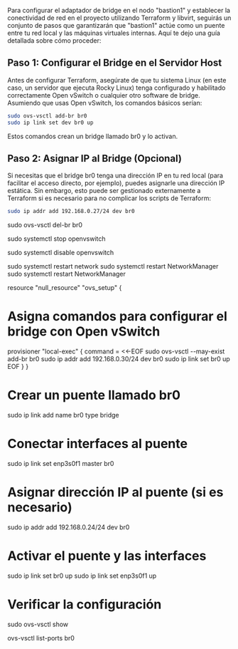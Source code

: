 Para configurar el adaptador de bridge en el nodo "bastion1" y establecer la conectividad de red en el proyecto utilizando Terraform y libvirt, seguirás un conjunto de pasos que garantizarán que "bastion1" actúe como un puente entre tu red local y las máquinas virtuales internas. Aquí te dejo una guía detallada sobre cómo proceder:

## Paso 1: Configurar el Bridge en el Servidor Host
Antes de configurar Terraform, asegúrate de que tu sistema Linux (en este caso, un servidor que ejecuta Rocky Linux) tenga configurado y habilitado correctamente Open vSwitch o cualquier otro software de bridge. Asumiendo que usas Open vSwitch, los comandos básicos serían:

```bash
sudo ovs-vsctl add-br br0
sudo ip link set dev br0 up
```

Estos comandos crean un bridge llamado br0 y lo activan.

## Paso 2: Asignar IP al Bridge (Opcional)
Si necesitas que el bridge br0 tenga una dirección IP en tu red local (para facilitar el acceso directo, por ejemplo), puedes asignarle una dirección IP estática. Sin embargo, esto puede ser gestionado externamente a Terraform si es necesario para no complicar los scripts de Terraform:

```bash
sudo ip addr add 192.168.0.27/24 dev br0
```



sudo ovs-vsctl del-br br0

sudo systemctl stop openvswitch

sudo systemctl disable openvswitch


sudo systemctl restart network
sudo systemctl restart NetworkManager
sudo systemctl restart NetworkManager



resource "null_resource" "ovs_setup" {
  # Asigna comandos para configurar el bridge con Open vSwitch
  provisioner "local-exec" {
    command = <<-EOF
      sudo ovs-vsctl --may-exist add-br br0
      sudo ip addr add 192.168.0.30/24 dev br0
      sudo ip link set br0 up
    EOF
  }
}


# Crear un puente llamado br0
sudo ip link add name br0 type bridge

# Conectar interfaces al puente
sudo ip link set enp3s0f1 master br0

# Asignar dirección IP al puente (si es necesario)
sudo ip addr add 192.168.0.24/24 dev br0

# Activar el puente y las interfaces
sudo ip link set br0 up
sudo ip link set enp3s0f1 up

# Verificar la configuración
sudo ovs-vsctl show



ovs-vsctl list-ports br0
